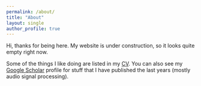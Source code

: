 ```yaml
---
permalink: /about/
title: "About"
layout: single
author_profile: true
---
```


Hi, thanks for being here. My website is under construction, so it looks quite empty right now.

Some of the things I like doing are listed in my [CV](/assets/documents/resume_cv.pdf). You can also see my [Google Scholar](https://scholar.google.com/citations?user=EOJ4vSoAAAAJ&hl=en) profile for stuff that I have published the last years (mostly audio signal processing).
